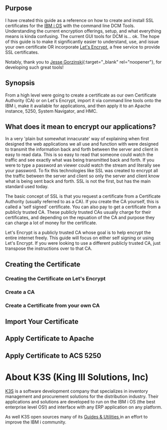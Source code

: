 ## Purpose

I have created this guide as a reference on how to create and install SSL certificates for the [IBM i OS](https://en.wikipedia.org/wiki/IBM_i) with the command line DCM Tools. Understanding the current encryption offerings, setup, and what everything means is kinda confusing. The current GUI tools for DCM is... ok. The hope of this guide is to make it significantly easier to understand, use, and issue your own certificate OR incorporate [Let's Encrypt](https://letsencrypt.org/), a free service to provide SSL certificates.

Notably, thank you to [Jesse Gorzinski](https://twitter.com/IBMJesseG){:target="_blank" rel="noopener"}, for developing such great tools! 

## Synopsis

From a high level were going to create a certificate as our own Certificate Authority (CA) or on Let's Encrypt, import it via command line tools onto the IBM i, make it available for applications, and then apply it to an Apache instance, 5250, System Navigator, and HMC. 

## What does it mean to encrypt our applications?

In a very 'plain but somewhat innacurate' way of explaining when first designed the web applications we all use and function with were designed to transmit the information back and forth between the server and client in easy to read data. This is so easy to read that someone could watch the traffic and see exactly what was being transmitted back and forth. If you were to type a password an viewer could watch the stream and literally see your password. To fix this technologies like SSL was created to encrypt all the traffic between the server and client so only the server and client know what is being sent back and forth. SSL is not the first, but has the main standard used today. 

The basic concept of SSL is that you request a certificate from a Certificate Authority (usually referred to as a CA). If you create the CA yourself, this is called a 'self signed' certificate. You can also pay to get a certificate from a publicly trusted CA. These publicly trusted CAs usually charge for their certificates, and depending on the repuation of the CA and purpose they can charge a lot of money for the certificate. 

Let's Encrypt is a publicly trusted CA whose goal is to help encrypt the entire internet freely. This guide will focus on either self signing or using Let's Encrypt. If you were looking to use a different publicly trusted CA, just transpose the instructions over to that CA. 

## Creating the Certificate 

### Creating the Certificate on Let's Encrypt

### Create a CA

### Create a Certificate from your own CA

## Import Your Certificate

## Apply Certificate to Apache

## Apply Certificate to ACS 5250


# About K3S (King III Solutions, Inc)

[K3S](https://k3s.com) is a software development company that specializes in inventory management and procurement solutions for the distribution industry. Their applications and solutions are developed to run on the IBM i OS (the best enterprise level OS!) and interface with any ERP application on any platform. 

As well K3S open sources many of its [Guides & Utilities ](https://technical.k3s.com/docs/utilities/) in an effort to improve the IBM i community. 
